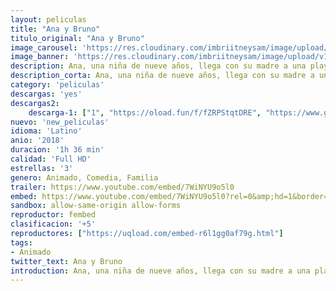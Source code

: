 ```yaml
---
layout: peliculas
title: "Ana y Bruno"
titulo_original: "Ana y Bruno"
image_carousel: 'https://res.cloudinary.com/imbriitneysam/image/upload/v1545102447/bruno-poster-min.jpg'
image_banner: 'https://res.cloudinary.com/imbriitneysam/image/upload/v1545102447/ana-banner-min.jpg'
description: Ana, una niña de nueve años, llega con su madre a una playa aislada con la intención de descansar y conocer el mar. Allí, descubre que están bajo una terrible amenaza, por lo tanto, está obligada a buscar ayuda con su padre para salvar a su madre.
description_corta: Ana, una niña de nueve años, llega con su madre a una playa aislada con la intención de descansar y conocer el mar. Allí, descubre que están bajo una terrible amenaza, por lo tanto, está obligada a buscar ayuda con su padre para salvar a su madre.
category: 'peliculas'
descargas: 'yes'
descargas2:
    descarga-1: ["1", "https://oload.fun/f/fZRPStqtDRE", "https://www.google.com/s2/favicons?domain=openload.co","OpenLoad","https://res.cloudinary.com/imbriitneysam/image/upload/v1541473684/mexico.png", "Latino", "Full HD"]
nuevo: 'new_peliculas'
idioma: 'Latino'
anio: '2018'
duracion: '1h 36 min'
calidad: 'Full HD'
estrellas: '3'
genero: Animado, Comedia, Familia
trailer: https://www.youtube.com/embed/7WiNYU9o5l0
embed: https://www.youtube.com/embed/7WiNYU9o5l0?rel=0&amp;hd=1&border=0&wmode=opaque&enablejsapi=1&modestbranding=1&controls=1&showinfo=1
sandbox: allow-same-origin allow-forms
reproductor: fembed
clasificacion: '+5'
reproductores: ["https://uqload.com/embed-r6l1gg0af79g.html"]
tags:
- Animado
twitter_text: Ana y Bruno
introduction: Ana, una niña de nueve años, llega con su madre a una playa aislada con la intención de descansar y conocer el mar. Allí, descubre que están bajo una terrible amenaza, por lo tanto, está obligada a buscar ayuda con su padre para salvar a su madre.
---
```












